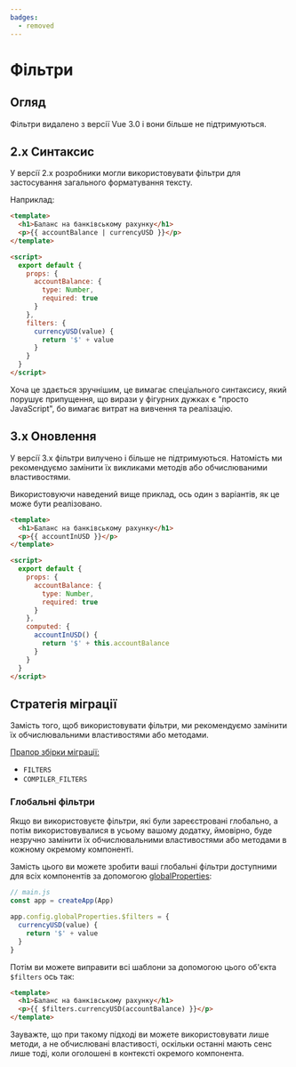 ```yaml
---
badges:
  - removed
---
```


# Фільтри <MigrationBadges :badges="$frontmatter.badges" />

## Огляд

Фільтри видалено з версії Vue 3.0 і вони більше не підтримуються.

## 2.x Синтаксис

У версії 2.x розробники могли використовувати фільтри для застосування загального форматування тексту.

Наприклад:

```html
<template>
  <h1>Баланс на банківському рахунку</h1>
  <p>{{ accountBalance | currencyUSD }}</p>
</template>

<script>
  export default {
    props: {
      accountBalance: {
        type: Number,
        required: true
      }
    },
    filters: {
      currencyUSD(value) {
        return '$' + value
      }
    }
  }
</script>
```

Хоча це здається зручнішим, це вимагає спеціального синтаксису, який порушує припущення, що вирази у фігурних дужках є "просто JavaScript", бо вимагає витрат на вивчення та реалізацію.

## 3.x Оновлення

У версії 3.x фільтри вилучено і більше не підтримуються. Натомість ми рекомендуємо замінити їх викликами методів або обчислюваними властивостями.

Використовуючи наведений вище приклад, ось один з варіантів, як це може бути реалізовано.

```html
<template>
  <h1>Баланс на банківському рахунку</h1>
  <p>{{ accountInUSD }}</p>
</template>

<script>
  export default {
    props: {
      accountBalance: {
        type: Number,
        required: true
      }
    },
    computed: {
      accountInUSD() {
        return '$' + this.accountBalance
      }
    }
  }
</script>
```

## Стратегія міграції

Замість того, щоб використовувати фільтри, ми рекомендуємо замінити їх обчислювальними властивостями або методами.

[Прапор збірки міграції:](../migration-build.html#compat-configuration)

- `FILTERS`
- `COMPILER_FILTERS`

### Глобальні фільтри

Якщо ви використовуєте фільтри, які були зареєстровані глобально, а потім використовувалися в усьому вашому додатку, ймовірно, буде незручно замінити їх обчислювальними властивостями або методами в кожному окремому компоненті.

Замість цього ви можете зробити ваші глобальні фільтри доступними для всіх компонентів за допомогою [globalProperties](https://ua.vuejs.org/api/application.html#app-config-globalproperties):

```js
// main.js
const app = createApp(App)

app.config.globalProperties.$filters = {
  currencyUSD(value) {
    return '$' + value
  }
}
```

Потім ви можете виправити всі шаблони за допомогою цього об'єкта `$filters` ось так:

```html
<template>
  <h1>Баланс на банківському рахунку</h1>
  <p>{{ $filters.currencyUSD(accountBalance) }}</p>
</template>
```

Зауважте, що при такому підході ви можете використовувати лише методи, а не обчислювані властивості, оскільки останні мають сенс лише тоді, коли оголошені в контексті окремого компонента.
